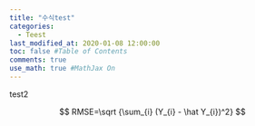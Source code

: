 ```yaml
---
title: "수식test"
categories: 
  - Teest
last_modified_at: 2020-01-08 12:00:00
toc: false #Table of Contents
comments: true
use_math: true #MathJax On
---
```


test2

$$
RMSE=\sqrt {\sum_{i} (Y_{i} - \hat Y_{i})^2}
$$

